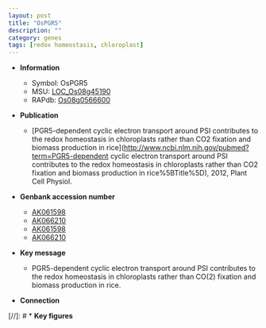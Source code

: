 ```yaml
---
layout: post
title: "OsPGR5"
description: ""
category: genes
tags: [redox homeostasis, chloroplast]
---
```


* **Information**  
    + Symbol: OsPGR5  
    + MSU: [LOC_Os08g45190](http://rice.uga.edu/cgi-bin/ORF_infopage.cgi?orf=LOC_Os08g45190)  
    + RAPdb: [Os08g0566600](https://rapdb.dna.affrc.go.jp/locus/?name=Os08g0566600)  

* **Publication**  
    + [PGR5-dependent cyclic electron transport around PSI contributes to the redox homeostasis in chloroplasts rather than CO2 fixation and biomass production in rice](http://www.ncbi.nlm.nih.gov/pubmed?term=PGR5-dependent cyclic electron transport around PSI contributes to the redox homeostasis in chloroplasts rather than CO2 fixation and biomass production in rice%5BTitle%5D), 2012, Plant Cell Physiol.

* **Genbank accession number**  
    + [AK061598](http://www.ncbi.nlm.nih.gov/nuccore/AK061598)
    + [AK066210](http://www.ncbi.nlm.nih.gov/nuccore/AK066210)
    + [AK061598](http://www.ncbi.nlm.nih.gov/nuccore/AK061598)
    + [AK066210](http://www.ncbi.nlm.nih.gov/nuccore/AK066210)

* **Key message**  
    + PGR5-dependent cyclic electron transport around PSI contributes to the redox homeostasis in chloroplasts rather than CO(2) fixation and biomass production in rice.

* **Connection**  

[//]: # * **Key figures**  


